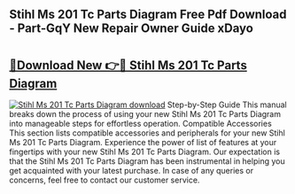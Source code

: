 ## Stihl Ms 201 Tc Parts Diagram Free Pdf Download - Part-GqY New Repair Owner Guide xDayo

# <h2><a href="http://dfsoo5.blite.top/?on=Stihl+Ms+201+Tc+Parts+Diagram">🔗Download New 👉🔴 Stihl Ms 201 Tc Parts Diagram</a></h2>

[![Stihl Ms 201 Tc Parts Diagram download](https://i.imgur.com/lujVjoI.png)](http://dfsoo5.blite.top/?on=Stihl+Ms+201+Tc+Parts+Diagram)
Step-by-Step Guide This manual breaks down the process of using your new Stihl Ms 201 Tc Parts Diagram into manageable steps for effortless operation. Compatible Accessories This section lists compatible accessories and peripherals for your new Stihl Ms 201 Tc Parts Diagram. Experience the power of list of features at your fingertips with your new Stihl Ms 201 Tc Parts Diagram. Our expectation is that the Stihl Ms 201 Tc Parts Diagram has been instrumental in helping you get acquainted with your latest purchase. In case of any queries or concerns, feel free to contact our customer service.
